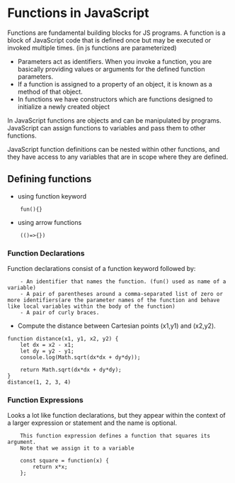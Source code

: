 # Functions in JavaScript
Functions are fundamental building blocks for JS programs.
A function is a block of JavaScript code that is defined once but may be executed or invoked multiple times. (in js functions are parameterized)

- Parameters act as identifiers. When you invoke a function, you are basically providing values or arguments for the defined function parameters.
- If a function is assigned to a property of an object, it is known as a method of that object.
- In functions we have constructors which are functions designed to initialize a newly created object

In JavaScript functions are objects and can be manipulated by programs. JavaScript can assign functions to variables and pass them to other functions.

JavaScript function definitions can be nested within other functions, and they have
access to any variables that are in scope where they are defined.

## Defining functions
- using function keyword
```
    fun(){}
```
- using arrow functions
```
    (()=>{})
```
### Function Declarations
Function declarations consist of a function keyword followed by:
```
    - An identifier that names the function. (fun() used as name of a variable)
    - A pair of parentheses around a comma-separated list of zero or more identifiers(are the parameter names of the function and behave like local variables within the body of the function)
    - A pair of curly braces.

```

- Compute the distance between Cartesian points (x1,y1) and (x2,y2).

```
function distance(x1, y1, x2, y2) {
    let dx = x2 - x1;
    let dy = y2 - y1;
    console.log(Math.sqrt(dx*dx + dy*dy));

    return Math.sqrt(dx*dx + dy*dy);
}
distance(1, 2, 3, 4)
```
### Function Expressions
Looks a lot like function declarations, but they appear within the context of a larger expression or statement and the name is optional.
```
    This function expression defines a function that squares its argument.
    Note that we assign it to a variable

    const square = function(x) {
        return x*x;
    };

```
